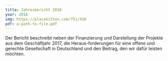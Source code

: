 ```yaml
---
title: Jahresbericht 2018
year: 2018
img: https://placekitten.com/751/416
pdf: a-path-to-file.pdf
---
```


Der Bericht beschreibt neben der Finanzierung und Darstellung der Projekte aus dem Geschäftjahr 2017, die Heraus-forderungen für eine offene und gerechte Gesellschaft in Deutschland und den Beitrag, den wir dafür leisten möchten.
